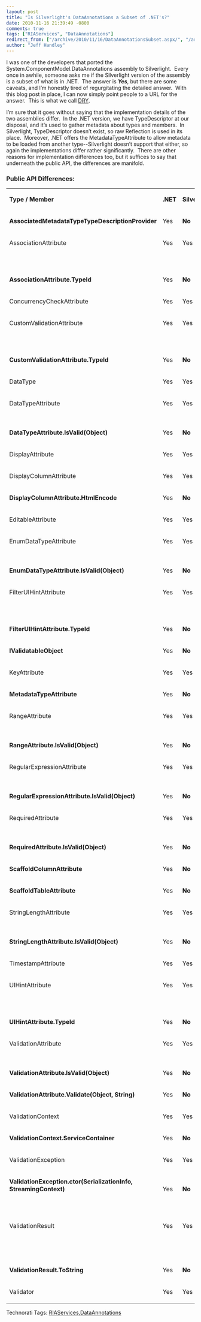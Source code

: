 ```yaml
---
layout: post
title: "Is Silverlight's DataAnnotations a Subset of .NET's?"
date: 2010-11-16 21:39:49 -0800
comments: true
tags: ["RIAServices", "DataAnnotations"]
redirect_from: ["/archive/2010/11/16/DataAnnotationsSubset.aspx/", "/archive/2010/11/16/dataannotationssubset.aspx"]
author: "Jeff Handley"
---
```

<!-- more -->
<p>I was one of the developers that ported the System.ComponentModel.DataAnnotations assembly to Silverlight.  Every once in awhile, someone asks me if the Silverlight version of the assembly is a subset of what is in .NET.  The answer is <em><strong>Yes</strong></em>, but there are some caveats, and I’m honestly tired of regurgitating the detailed answer.  With this blog post in place, I can now simply point people to a URL for the answer.  This is what we call <a title="Wikipedia: Don't Repeat Yourself" href="http://en.wikipedia.org/wiki/Don't_repeat_yourself" target="_blank">DRY</a>.</p>  <p>I’m sure that it goes without saying that the implementation details of the two assemblies differ.  In the .NET version, we have TypeDescriptor at our disposal, and it’s used to gather metadata about types and members.  In Silverlight, TypeDescriptor doesn’t exist, so raw Reflection is used in its place.  Moreover, .NET offers the MetadataTypeAttribute to allow metadata to be loaded from another type--Silverlight doesn’t support that either, so again the implementations differ rather significantly.  There are other reasons for implementation differences too, but it suffices to say that underneath the public API, the differences are manifold.</p>  <h3>Public API Differences:</h3>  <table border="0" cellspacing="0" cellpadding="0"><tbody>   <tr>   <td valign="bottom" width="403">   <p><b>Type / Member</b></p>   </td>  <td valign="bottom" width="38">   <p><b>.NET</b></p>   </td>  <td valign="bottom" width="79">   <p><b>Silverlight</b></p>   </td>  <td valign="bottom" width="271">   <p><b>Notes</b></p>   </td>   </tr>  <tr>   <td valign="bottom" width="403">   <p><strong>AssociatedMetadataTypeTypeDescriptionProvider</strong></p>   </td>  <td valign="bottom" width="38">   <p>Yes</p>   </td>  <td valign="bottom" width="79">   <p><strong>No</strong></p>   </td>  <td valign="bottom" width="271"> </td>   </tr>  <tr>   <td valign="bottom" width="403">   <p>AssociationAttribute</p>   </td>  <td valign="bottom" width="38">   <p>Yes</p>   </td>  <td valign="bottom" width="79">   <p>Yes</p>   </td>  <td valign="bottom" width="271"> </td>   </tr>  <tr>   <td valign="bottom" width="403">   <p><strong>AssociationAttribute.TypeId</strong></p>   </td>  <td valign="bottom" width="38">   <p>Yes</p>   </td>  <td valign="bottom" width="79">   <p><strong>No</strong></p>   </td>  <td valign="bottom" width="271">   <p>Due to Attribute difference</p>   </td>   </tr>  <tr>   <td valign="bottom" width="403">   <p>ConcurrencyCheckAttribute</p>   </td>  <td valign="bottom" width="38">   <p>Yes</p>   </td>  <td valign="bottom" width="79">   <p>Yes</p>   </td>  <td valign="bottom" width="271"> </td>   </tr>  <tr>   <td valign="bottom" width="403">   <p>CustomValidationAttribute</p>   </td>  <td valign="bottom" width="38">   <p>Yes</p>   </td>  <td valign="bottom" width="79">   <p>Yes</p>   </td>  <td valign="bottom" width="271"> </td>   </tr>  <tr>   <td valign="bottom" width="403">   <p><strong>CustomValidationAttribute.TypeId</strong></p>   </td>  <td valign="bottom" width="38">   <p>Yes</p>   </td>  <td valign="bottom" width="79">   <p><strong>No</strong></p>   </td>  <td valign="bottom" width="271">   <p>Due to Attribute difference</p>   </td>   </tr>  <tr>   <td valign="bottom" width="403">   <p>DataType</p>   </td>  <td valign="bottom" width="38">   <p>Yes</p>   </td>  <td valign="bottom" width="79">   <p>Yes</p>   </td>  <td valign="bottom" width="271"> </td>   </tr>  <tr>   <td valign="bottom" width="403">   <p>DataTypeAttribute</p>   </td>  <td valign="bottom" width="38">   <p>Yes</p>   </td>  <td valign="bottom" width="79">   <p>Yes</p>   </td>  <td valign="bottom" width="271"> </td>   </tr>  <tr>   <td valign="bottom" width="403">   <p><strong>DataTypeAttribute.IsValid(Object)</strong></p>   </td>  <td valign="bottom" width="38">   <p>Yes</p>   </td>  <td valign="bottom" width="79">   <p><strong>No</strong></p>   </td>  <td valign="bottom" width="271">   <p>Internal in Silverlight</p>   </td>   </tr>  <tr>   <td valign="bottom" width="403">   <p>DisplayAttribute</p>   </td>  <td valign="bottom" width="38">   <p>Yes</p>   </td>  <td valign="bottom" width="79">   <p>Yes</p>   </td>  <td valign="bottom" width="271"> </td>   </tr>  <tr>   <td valign="bottom" width="403">   <p>DisplayColumnAttribute</p>   </td>  <td valign="bottom" width="38">   <p>Yes</p>   </td>  <td valign="bottom" width="79">   <p>Yes</p>   </td>  <td valign="bottom" width="271"> </td>   </tr>  <tr>   <td valign="bottom" width="403">   <p><strong>DisplayColumnAttribute.HtmlEncode</strong></p>   </td>  <td valign="bottom" width="38">   <p>Yes</p>   </td>  <td valign="bottom" width="79">   <p><strong>No</strong></p>   </td>  <td valign="bottom" width="271"> </td>   </tr>  <tr>   <td valign="bottom" width="403">   <p>EditableAttribute</p>   </td>  <td valign="bottom" width="38">   <p>Yes</p>   </td>  <td valign="bottom" width="79">   <p>Yes</p>   </td>  <td valign="bottom" width="271"> </td>   </tr>  <tr>   <td valign="bottom" width="403">   <p>EnumDataTypeAttribute</p>   </td>  <td valign="bottom" width="38">   <p>Yes</p>   </td>  <td valign="bottom" width="79">   <p>Yes</p>   </td>  <td valign="bottom" width="271"> </td>   </tr>  <tr>   <td valign="bottom" width="403">   <p><strong>EnumDataTypeAttribute.IsValid(Object)</strong></p>   </td>  <td valign="bottom" width="38">   <p>Yes</p>   </td>  <td valign="bottom" width="79">   <p><strong>No</strong></p>   </td>  <td valign="bottom" width="271">   <p>Internal in Silverlight</p>   </td>   </tr>  <tr>   <td valign="bottom" width="403">   <p>FilterUIHintAttribute</p>   </td>  <td valign="bottom" width="38">   <p>Yes</p>   </td>  <td valign="bottom" width="79">   <p>Yes</p>   </td>  <td valign="bottom" width="271"> </td>   </tr>  <tr>   <td valign="bottom" width="403">   <p><strong>FilterUIHintAttribute.TypeId</strong></p>   </td>  <td valign="bottom" width="38">   <p>Yes</p>   </td>  <td valign="bottom" width="79">   <p><strong>No</strong></p>   </td>  <td valign="bottom" width="271">   <p>Due to Attribute difference</p>   </td>   </tr>  <tr>   <td valign="bottom" width="403">   <p><strong>IValidatableObject</strong></p>   </td>  <td valign="bottom" width="38">   <p>Yes</p>   </td>  <td valign="bottom" width="79">   <p><strong>No</strong></p>   </td>  <td valign="bottom" width="271"> </td>   </tr>  <tr>   <td valign="bottom" width="403">   <p>KeyAttribute</p>   </td>  <td valign="bottom" width="38">   <p>Yes</p>   </td>  <td valign="bottom" width="79">   <p>Yes</p>   </td>  <td valign="bottom" width="271"> </td>   </tr>  <tr>   <td valign="bottom" width="403">   <p><strong>MetadataTypeAttribute</strong></p>   </td>  <td valign="bottom" width="38">   <p>Yes</p>   </td>  <td valign="bottom" width="79">   <p><strong>No</strong></p>   </td>  <td valign="bottom" width="271"> </td>   </tr>  <tr>   <td valign="bottom" width="403">   <p>RangeAttribute</p>   </td>  <td valign="bottom" width="38">   <p>Yes</p>   </td>  <td valign="bottom" width="79">   <p>Yes</p>   </td>  <td valign="bottom" width="271"> </td>   </tr>  <tr>   <td valign="bottom" width="403">   <p><strong>RangeAttribute.IsValid(Object)</strong></p>   </td>  <td valign="bottom" width="38">   <p>Yes</p>   </td>  <td valign="bottom" width="79">   <p><strong>No</strong></p>   </td>  <td valign="bottom" width="271">   <p>Internal in Silverlight</p>   </td>   </tr>  <tr>   <td valign="bottom" width="403">   <p>RegularExpressionAttribute</p>   </td>  <td valign="bottom" width="38">   <p>Yes</p>   </td>  <td valign="bottom" width="79">   <p>Yes</p>   </td>  <td valign="bottom" width="271"> </td>   </tr>  <tr>   <td valign="bottom" width="403">   <p><strong>RegularExpressionAttribute.IsValid(Object)</strong></p>   </td>  <td valign="bottom" width="38">   <p>Yes</p>   </td>  <td valign="bottom" width="79">   <p><strong>No</strong></p>   </td>  <td valign="bottom" width="271">   <p>Internal in Silverlight</p>   </td>   </tr>  <tr>   <td valign="bottom" width="403">   <p>RequiredAttribute</p>   </td>  <td valign="bottom" width="38">   <p>Yes</p>   </td>  <td valign="bottom" width="79">   <p>Yes</p>   </td>  <td valign="bottom" width="271"> </td>   </tr>  <tr>   <td valign="bottom" width="403">   <p><strong>RequiredAttribute.IsValid(Object)</strong></p>   </td>  <td valign="bottom" width="38">   <p>Yes</p>   </td>  <td valign="bottom" width="79">   <p><strong>No</strong></p>   </td>  <td valign="bottom" width="271">   <p>Internal in Silverlight</p>   </td>   </tr>  <tr>   <td valign="bottom" width="403">   <p><strong>ScaffoldColumnAttribute</strong></p>   </td>  <td valign="bottom" width="38">   <p>Yes</p>   </td>  <td valign="bottom" width="79">   <p><strong>No</strong></p>   </td>  <td valign="bottom" width="271"> </td>   </tr>  <tr>   <td valign="bottom" width="403">   <p><strong>ScaffoldTableAttribute</strong></p>   </td>  <td valign="bottom" width="38">   <p>Yes</p>   </td>  <td valign="bottom" width="79">   <p><strong>No</strong></p>   </td>  <td valign="bottom" width="271"> </td>   </tr>  <tr>   <td valign="bottom" width="403">   <p>StringLengthAttribute</p>   </td>  <td valign="bottom" width="38">   <p>Yes</p>   </td>  <td valign="bottom" width="79">   <p>Yes</p>   </td>  <td valign="bottom" width="271"> </td>   </tr>  <tr>   <td valign="bottom" width="403">   <p><strong>StringLengthAttribute.IsValid(Object)</strong></p>   </td>  <td valign="bottom" width="38">   <p>Yes</p>   </td>  <td valign="bottom" width="79">   <p><strong>No</strong></p>   </td>  <td valign="bottom" width="271">   <p>Internal in Silverlight</p>   </td>   </tr>  <tr>   <td valign="bottom" width="403">   <p>TimestampAttribute</p>   </td>  <td valign="bottom" width="38">   <p>Yes</p>   </td>  <td valign="bottom" width="79">   <p>Yes</p>   </td>  <td valign="bottom" width="271"> </td>   </tr>  <tr>   <td valign="bottom" width="403">   <p>UIHintAttribute</p>   </td>  <td valign="bottom" width="38">   <p>Yes</p>   </td>  <td valign="bottom" width="79">   <p>Yes</p>   </td>  <td valign="bottom" width="271"> </td>   </tr>  <tr>   <td valign="bottom" width="403">   <p><strong>UIHintAttribute.TypeId</strong></p>   </td>  <td valign="bottom" width="38">   <p>Yes</p>   </td>  <td valign="bottom" width="79">   <p><strong>No</strong></p>   </td>  <td valign="bottom" width="271">   <p>Due to Attribute difference</p>   </td>   </tr>  <tr>   <td valign="bottom" width="403">   <p>ValidationAttribute</p>   </td>  <td valign="bottom" width="38">   <p>Yes</p>   </td>  <td valign="bottom" width="79">   <p>Yes</p>   </td>  <td valign="bottom" width="271"> </td>   </tr>  <tr>   <td valign="bottom" width="403">   <p><strong>ValidationAttribute.IsValid(Object)</strong></p>   </td>  <td valign="bottom" width="38">   <p>Yes</p>   </td>  <td valign="bottom" width="79">   <p><strong>No</strong></p>   </td>  <td valign="bottom" width="271">   <p>Internal in Silverlight</p>   </td>   </tr>  <tr>   <td valign="bottom" width="403">   <p><strong>ValidationAttribute.Validate(Object, String)</strong></p>   </td>  <td valign="bottom" width="38">   <p>Yes</p>   </td>  <td valign="bottom" width="79">   <p><strong>No</strong></p>   </td>  <td valign="bottom" width="271"> </td>   </tr>  <tr>   <td valign="bottom" width="403">   <p>ValidationContext</p>   </td>  <td valign="bottom" width="38">   <p>Yes</p>   </td>  <td valign="bottom" width="79">   <p>Yes</p>   </td>  <td valign="bottom" width="271"> </td>   </tr>  <tr>   <td valign="bottom" width="403">   <p><strong>ValidationContext.ServiceContainer</strong></p>   </td>  <td valign="bottom" width="38">   <p>Yes</p>   </td>  <td valign="bottom" width="79">   <p><strong>No</strong></p>   </td>  <td valign="bottom" width="271"> </td>   </tr>  <tr>   <td valign="bottom" width="403">   <p>ValidationException</p>   </td>  <td valign="bottom" width="38">   <p>Yes</p>   </td>  <td valign="bottom" width="79">   <p>Yes</p>   </td>  <td valign="bottom" width="271"> </td>   </tr>  <tr>   <td valign="bottom" width="403">   <p><strong>ValidationException.ctor(SerializationInfo, StreamingContext)</strong></p>   </td>  <td valign="bottom" width="38">   <p>Yes</p>   </td>  <td valign="bottom" width="79">   <p><strong>No</strong></p>   </td>  <td valign="bottom" width="271"> </td>   </tr>  <tr>   <td valign="bottom" width="403">   <p>ValidationResult</p>   </td>  <td valign="bottom" width="38">   <p>Yes</p>   </td>  <td valign="bottom" width="79">   <p>Yes</p>   </td>  <td valign="bottom" width="271">   <p>Sealed in Silverlight, not in .NET</p>   </td>   </tr>  <tr>   <td valign="bottom" width="403">   <p><strong>ValidationResult.ToString</strong></p>   </td>  <td valign="bottom" width="38">   <p>Yes</p>   </td>  <td valign="bottom" width="79">   <p><strong>No</strong></p>   </td>  <td valign="bottom" width="271">   <p>Overridden in Silverlight, not in .NET</p>   </td>   </tr>  <tr>   <td valign="bottom" width="403">   <p>Validator</p>   </td>  <td valign="bottom" width="38">   <p>Yes</p>   </td>  <td valign="bottom" width="79">   <p>Yes</p>   </td>  <td valign="bottom" width="271"> </td>   </tr>   </tbody></table>  <p>   </p><div style="padding-bottom: 0px; margin: 0px; padding-left: 0px; padding-right: 0px; display: inline; float: none; padding-top: 0px" id="scid:0767317B-992E-4b12-91E0-4F059A8CECA8:00eea086-b8a7-4305-ac0e-ab2b24f1ca39" class="wlWriterEditableSmartContent">Technorati Tags: <a href="http://technorati.com/tags/RIAServices" rel="tag">RIAServices</a>,<a href="http://technorati.com/tags/DataAnnotations" rel="tag">DataAnnotations</a></div>

